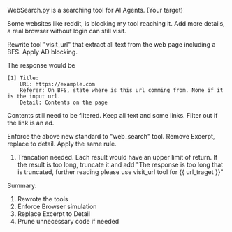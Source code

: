 WebSearch.py is a searching tool for AI Agents. (Your target)

Some websites like reddit, is blocking my tool reaching it.
Add more details, a real browser without login can still visit. 

Rewrite tool "visit_url" that extract all text from the web page including a BFS. Apply AD blocking. 

The response would be 
```
[1] Title:
    URL: https://example.com
    Referer: On BFS, state where is this url comming from. None if it is the input url.
    Detail: Contents on the page
```
Contents still need to be filtered. Keep all text and some <a> links. Filter out if the link is
an ad. 

Enforce the above new standard to "web_search" tool. 
Remove Excerpt, replace to detail. Apply the same rule. 

1. Trancation needed. 
Each result would have an upper limit of return. If the result is too long,
truncate it and add "The response is too long that is truncated, further reading please use visit_url tool for {{ url_traget }}"

Summary:
1. Rewrote the tools
2. Enforce Browser simulation
3. Replace Excerpt to Detail
4. Prune unnecessary code if needed